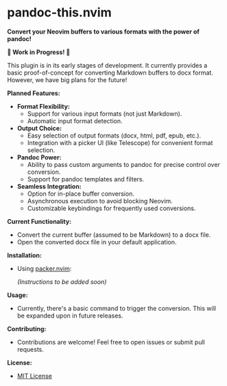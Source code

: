 # pandoc-this.nvim

**Convert your Neovim buffers to various formats with the power of pandoc!**

**🚧 Work in Progress! 🚧**

This plugin is in its early stages of development. It currently provides a basic
proof-of-concept for converting Markdown buffers to docx format. However, we
have big plans for the future!

**Planned Features:**

- **Format Flexibility:**
  - Support for various input formats (not just Markdown).
  - Automatic input format detection.
- **Output Choice:**
  - Easy selection of output formats (docx, html, pdf, epub, etc.).
  - Integration with a picker UI (like Telescope) for convenient format
    selection.
- **Pandoc Power:**
  - Ability to pass custom arguments to pandoc for precise control over
    conversion.
  - Support for pandoc templates and filters.
- **Seamless Integration:**
  - Option for in-place buffer conversion.
  - Asynchronous execution to avoid blocking Neovim.
  - Customizable keybindings for frequently used conversions.

**Current Functionality:**

- Convert the current buffer (assumed to be Markdown) to a docx file.
- Open the converted docx file in your default application.

**Installation:**

- Using [packer.nvim](https://github.com/wbthomason/packer.nvim):

  _(Instructions to be added soon)_

**Usage:**

- Currently, there's a basic command to trigger the conversion. This will be
  expanded upon in future releases.

**Contributing:**

- Contributions are welcome! Feel free to open issues or submit pull requests.

**License:**

- [MIT License](LICENSE)
